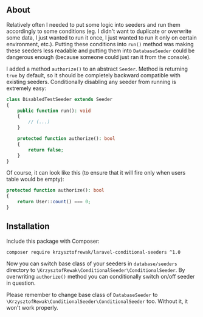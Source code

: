 ## About
Relatively often I needed to put some logic into seeders and run them accordingly to some conditions (eg. I didn't want to duplicate or overwrite some data, I just wanted to run it once, I just wanted to run it only on certain environment, etc.). Putting these conditions into `run()` method was making these seeders less readable and putting them into `DatabaseSeeder` could be dangerous enough (because someone could just ran it from the console).

I added a method `authorize()` to an abstract `Seeder`. Method is returning `true` by default, so it should be completely backward compatible with existing seeders. Conditionally disabling any seeder from running is extremely easy:

```php
class DisabledTestSeeder extends Seeder
{
    public function run(): void
    {
        // (...)
    }

    protected function authorize(): bool
    {
        return false;
    }
}
```

Of course, it can look like this (to ensure that it will fire only when users table would be empty):


```php
protected function authorize(): bool
{
    return User::count() === 0;
}
```

## Installation
Include this package with Composer:
```shell script
composer require krzysztofrewak/laravel-conditional-seeders ^1.0
```

Now you can switch base class of your seeders in `database/seeders` directory to `\KrzysztofRewak\ConditionalSeeder\ConditionalSeeder`. By overwriting `authorize()` method you can conditionally switch on/off seeder in question.

Please remember to change base class of `DatabaseSeeder` to `\KrzysztofRewak\ConditionalSeeder\ConditionalSeeder` too. Without it, it won't work properly.
